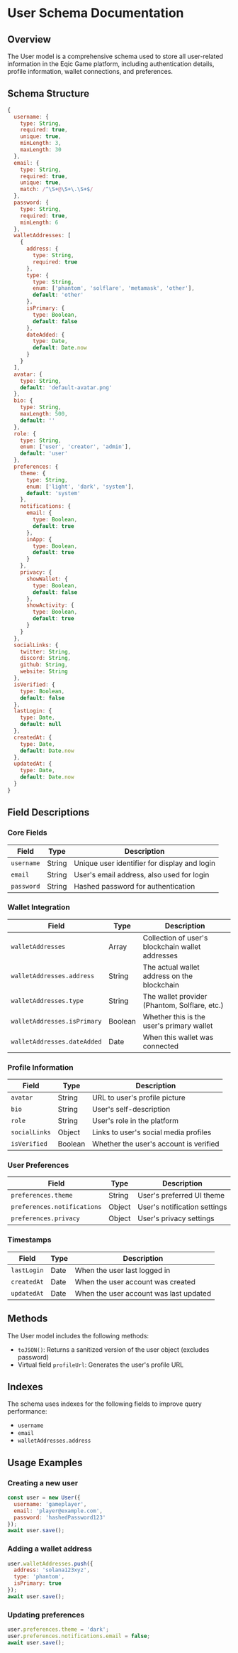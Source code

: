 # User Schema Documentation

## Overview

The User model is a comprehensive schema used to store all user-related information in the Eqic Game platform, including authentication details, profile information, wallet connections, and preferences.

## Schema Structure

```javascript
{
  username: {
    type: String,
    required: true,
    unique: true,
    minLength: 3,
    maxLength: 30
  },
  email: {
    type: String,
    required: true,
    unique: true,
    match: /^\S+@\S+\.\S+$/
  },
  password: {
    type: String,
    required: true,
    minLength: 6
  },
  walletAddresses: [
    {
      address: {
        type: String,
        required: true
      },
      type: {
        type: String,
        enum: ['phantom', 'solflare', 'metamask', 'other'],
        default: 'other'
      },
      isPrimary: {
        type: Boolean,
        default: false
      },
      dateAdded: {
        type: Date,
        default: Date.now
      }
    }
  ],
  avatar: {
    type: String,
    default: 'default-avatar.png'
  },
  bio: {
    type: String,
    maxLength: 500,
    default: ''
  },
  role: {
    type: String,
    enum: ['user', 'creator', 'admin'],
    default: 'user'
  },
  preferences: {
    theme: {
      type: String,
      enum: ['light', 'dark', 'system'],
      default: 'system'
    },
    notifications: {
      email: {
        type: Boolean,
        default: true
      },
      inApp: {
        type: Boolean,
        default: true
      }
    },
    privacy: {
      showWallet: {
        type: Boolean,
        default: false
      },
      showActivity: {
        type: Boolean,
        default: true
      }
    }
  },
  socialLinks: {
    twitter: String,
    discord: String,
    github: String,
    website: String
  },
  isVerified: {
    type: Boolean,
    default: false
  },
  lastLogin: {
    type: Date,
    default: null
  },
  createdAt: {
    type: Date,
    default: Date.now
  },
  updatedAt: {
    type: Date,
    default: Date.now
  }
}
```

## Field Descriptions

### Core Fields

| Field | Type | Description |
|-------|------|-------------|
| `username` | String | Unique user identifier for display and login |
| `email` | String | User's email address, also used for login |
| `password` | String | Hashed password for authentication |

### Wallet Integration

| Field | Type | Description |
|-------|------|-------------|
| `walletAddresses` | Array | Collection of user's blockchain wallet addresses |
| `walletAddresses.address` | String | The actual wallet address on the blockchain |
| `walletAddresses.type` | String | The wallet provider (Phantom, Solflare, etc.) |
| `walletAddresses.isPrimary` | Boolean | Whether this is the user's primary wallet |
| `walletAddresses.dateAdded` | Date | When this wallet was connected |

### Profile Information

| Field | Type | Description |
|-------|------|-------------|
| `avatar` | String | URL to user's profile picture |
| `bio` | String | User's self-description |
| `role` | String | User's role in the platform |
| `socialLinks` | Object | Links to user's social media profiles |
| `isVerified` | Boolean | Whether the user's account is verified |

### User Preferences

| Field | Type | Description |
|-------|------|-------------|
| `preferences.theme` | String | User's preferred UI theme |
| `preferences.notifications` | Object | User's notification settings |
| `preferences.privacy` | Object | User's privacy settings |

### Timestamps

| Field | Type | Description |
|-------|------|-------------|
| `lastLogin` | Date | When the user last logged in |
| `createdAt` | Date | When the user account was created |
| `updatedAt` | Date | When the user account was last updated |

## Methods

The User model includes the following methods:

- `toJSON()`: Returns a sanitized version of the user object (excludes password)
- Virtual field `profileUrl`: Generates the user's profile URL

## Indexes

The schema uses indexes for the following fields to improve query performance:
- `username`
- `email`
- `walletAddresses.address`

## Usage Examples

### Creating a new user
```javascript
const user = new User({
  username: 'gameplayer',
  email: 'player@example.com',
  password: 'hashedPassword123'
});
await user.save();
```

### Adding a wallet address
```javascript
user.walletAddresses.push({
  address: 'solana123xyz',
  type: 'phantom',
  isPrimary: true
});
await user.save();
```

### Updating preferences
```javascript
user.preferences.theme = 'dark';
user.preferences.notifications.email = false;
await user.save();
``` 